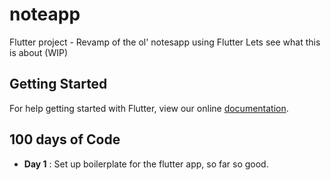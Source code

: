 # noteapp

Flutter project - Revamp of the ol' notesapp using Flutter
Lets see what this is about (WIP)

## Getting Started

For help getting started with Flutter, view our online
[documentation](https://flutter.io/).



## 100 days of Code

- **Day 1** : Set up boilerplate for the flutter app, so far so good.